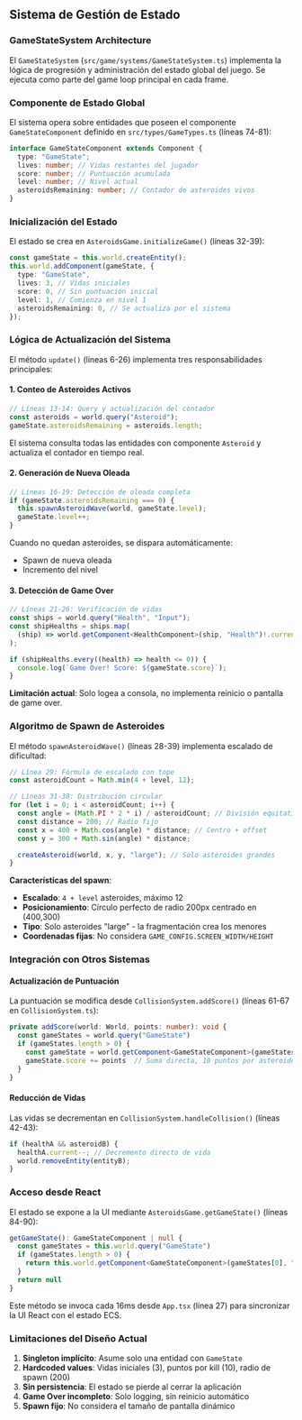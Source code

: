 ## Sistema de Gestión de Estado

### GameStateSystem Architecture

El `GameStateSystem` (`src/game/systems/GameStateSystem.ts`) implementa la lógica de progresión y administración del estado global del juego. Se ejecuta como parte del game loop principal en cada frame.

### Componente de Estado Global

El sistema opera sobre entidades que poseen el componente `GameStateComponent` definido en `src/types/GameTypes.ts` (líneas 74-81):

```typescript
interface GameStateComponent extends Component {
  type: "GameState";
  lives: number; // Vidas restantes del jugador
  score: number; // Puntuación acumulada
  level: number; // Nivel actual
  asteroidsRemaining: number; // Contador de asteroides vivos
}
```

### Inicialización del Estado

El estado se crea en `AsteroidsGame.initializeGame()` (líneas 32-39):

```typescript
const gameState = this.world.createEntity();
this.world.addComponent(gameState, {
  type: "GameState",
  lives: 3, // Vidas iniciales
  score: 0, // Sin puntuación inicial
  level: 1, // Comienza en nivel 1
  asteroidsRemaining: 0, // Se actualiza por el sistema
});
```

### Lógica de Actualización del Sistema

El método `update()` (líneas 6-26) implementa tres responsabilidades principales:

#### 1. Conteo de Asteroides Activos

```typescript
// Líneas 13-14: Query y actualización del contador
const asteroids = world.query("Asteroid");
gameState.asteroidsRemaining = asteroids.length;
```

El sistema consulta todas las entidades con componente `Asteroid` y actualiza el contador en tiempo real.

#### 2. Generación de Nueva Oleada

```typescript
// Líneas 16-19: Detección de oleada completa
if (gameState.asteroidsRemaining === 0) {
  this.spawnAsteroidWave(world, gameState.level);
  gameState.level++;
}
```

Cuando no quedan asteroides, se dispara automáticamente:

- Spawn de nueva oleada
- Incremento del nivel

#### 3. Detección de Game Over

```typescript
// Líneas 21-26: Verificación de vidas
const ships = world.query("Health", "Input");
const shipHealths = ships.map(
  (ship) => world.getComponent<HealthComponent>(ship, "Health")!.current
);

if (shipHealths.every((health) => health <= 0)) {
  console.log(`Game Over! Score: ${gameState.score}`);
}
```

**Limitación actual**: Solo logea a consola, no implementa reinicio o pantalla de game over.

### Algoritmo de Spawn de Asteroides

El método `spawnAsteroidWave()` (líneas 28-39) implementa escalado de dificultad:

```typescript
// Línea 29: Fórmula de escalado con tope
const asteroidCount = Math.min(4 + level, 12);

// Líneas 31-38: Distribución circular
for (let i = 0; i < asteroidCount; i++) {
  const angle = (Math.PI * 2 * i) / asteroidCount; // División equitativa
  const distance = 200; // Radio fijo
  const x = 400 + Math.cos(angle) * distance; // Centro + offset
  const y = 300 + Math.sin(angle) * distance;

  createAsteroid(world, x, y, "large"); // Solo asteroides grandes
}
```

**Características del spawn**:

- **Escalado**: `4 + level` asteroides, máximo 12
- **Posicionamiento**: Círculo perfecto de radio 200px centrado en (400,300)
- **Tipo**: Solo asteroides "large" - la fragmentación crea los menores
- **Coordenadas fijas**: No considera `GAME_CONFIG.SCREEN_WIDTH/HEIGHT`

### Integración con Otros Sistemas

#### Actualización de Puntuación

La puntuación se modifica desde `CollisionSystem.addScore()` (líneas 61-67 en `CollisionSystem.ts`):

```typescript
private addScore(world: World, points: number): void {
  const gameStates = world.query("GameState")
  if (gameStates.length > 0) {
    const gameState = world.getComponent<GameStateComponent>(gameStates[0], "GameState")!
    gameState.score += points  // Suma directa, 10 puntos por asteroide
  }
}
```

#### Reducción de Vidas

Las vidas se decrementan en `CollisionSystem.handleCollision()` (líneas 42-43):

```typescript
if (healthA && asteroidB) {
  healthA.current--; // Decremento directo de vida
  world.removeEntity(entityB);
}
```

### Acceso desde React

El estado se expone a la UI mediante `AsteroidsGame.getGameState()` (líneas 84-90):

```typescript
getGameState(): GameStateComponent | null {
  const gameStates = this.world.query("GameState")
  if (gameStates.length > 0) {
    return this.world.getComponent<GameStateComponent>(gameStates[0], "GameState") || null
  }
  return null
}
```

Este método se invoca cada 16ms desde `App.tsx` (línea 27) para sincronizar la UI React con el estado ECS.

### Limitaciones del Diseño Actual

1. **Singleton implícito**: Asume solo una entidad con `GameState`
2. **Hardcoded values**: Vidas iniciales (3), puntos por kill (10), radio de spawn (200)
3. **Sin persistencia**: El estado se pierde al cerrar la aplicación
4. **Game Over incompleto**: Solo logging, sin reinicio automático
5. **Spawn fijo**: No considera el tamaño de pantalla dinámico
